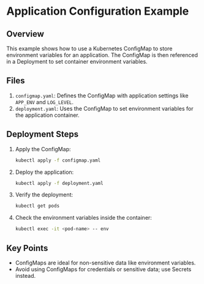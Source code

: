 # Application Configuration Example

## Overview
This example shows how to use a Kubernetes ConfigMap to store environment variables for an application. The ConfigMap is then referenced in a Deployment to set container environment variables.

## Files
1. `configmap.yaml`: Defines the ConfigMap with application settings like `APP_ENV` and `LOG_LEVEL`.
2. `deployment.yaml`: Uses the ConfigMap to set environment variables for the application container.

## Deployment Steps
1. Apply the ConfigMap:
    ```sh
    kubectl apply -f configmap.yaml
    ```

2. Deploy the application:
    ```sh
    kubectl apply -f deployment.yaml
    ```

3. Verify the deployment:
    ```sh
    kubectl get pods
    ```

4. Check the environment variables inside the container:
    ```sh
    kubectl exec -it <pod-name> -- env
    ```

## Key Points
- ConfigMaps are ideal for non-sensitive data like environment variables.
- Avoid using ConfigMaps for credentials or sensitive data; use Secrets instead.
